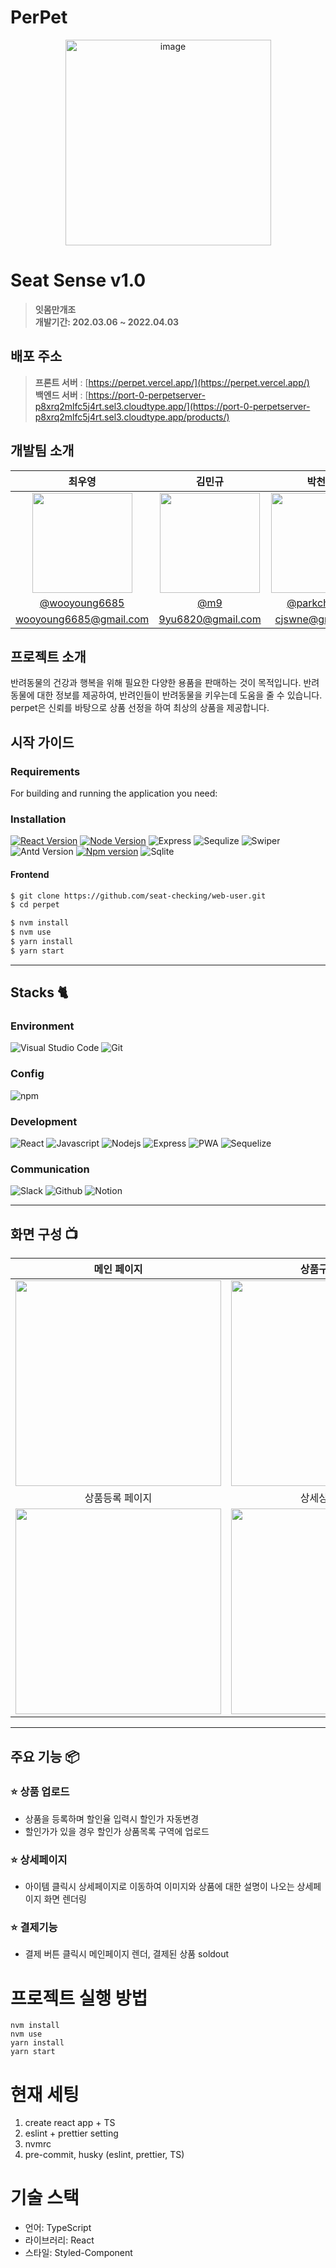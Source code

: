 # PerPet

<div align="center">
<img width="329" alt="image" src="https://user-images.githubusercontent.com/117795271/228409021-d39db6a9-7b40-4630-b779-5739818d0102.svg">

</div>

# Seat Sense v1.0


> **잇몸만개조** <br/> **개발기간: 202.03.06 ~ 2022.04.03**

## 배포 주소

> **프론트 서버** : [https://perpet.vercel.app/](https://perpet.vercel.app/)<br> **백엔드 서버** : [https://port-0-perpetserver-p8xrq2mlfc5j4rt.sel3.cloudtype.app/](https://port-0-perpetserver-p8xrq2mlfc5j4rt.sel3.cloudtype.app/products/)<br>

## 개발팀 소개

|                                                               최우영                                                               |                                                               김민규                                                               |                                                              박천주                                                               |                                                              이윤재                                                               |
| :--------------------------------------------------------------------------------------------------------------------------------: | :--------------------------------------------------------------------------------------------------------------------------------: | :-------------------------------------------------------------------------------------------------------------------------------: | :-------------------------------------------------------------------------------------------------------------------------------: |
| <img width="160px" src="https://user-images.githubusercontent.com/117795271/228415574-eef39d30-f076-4218-abe9-fe801d224e1a.jpg" /> | <img width="160px" src="https://user-images.githubusercontent.com/117795271/228415637-bca17c0c-81c8-48c5-b97c-e691a47d76c6.jpg" /> | <img width="160px" src="https://user-images.githubusercontent.com/117795271/228415794-5d11dd8d-b068-4af8-a527-662ef4226bf1.jpg"/> | <img width="160px" src="https://user-images.githubusercontent.com/117795271/228415846-b1e87f83-8e85-490f-b672-cfecee4943b6.jpg"/> |
|                                          [@wooyoung6685](https://github.com/wooyoung6685)                                          |                                                 [@m9](https://github.com/Min9yuuu)                                                 |                                           [@parkcheonju](https://github.com/parkcheonju)                                           |                                        [@davidcool0117](https://github.com/davidcool0117)                                         |
|                                                       wooyoung6685@gmail.com                                                       |                                                         9yu6820@gmail.com                                                          |                                                         cjswne@gmail.com                                                          |                                                      davidcool0117@gmail.com                                                      |

## 프로젝트 소개

반려동물의 건강과 행복을 위해 필요한 다양한 용품을 판매하는 것이 목적입니다. 반려동물에 대한 정보를 제공하여, 반려인들이 반려동물을 키우는데 도움을 줄 수 있습니다. perpet은 신뢰를 바탕으로 상품 선정을 하여 최상의 상품을 제공합니다.

## 시작 가이드

### Requirements

For building and running the application you need:

### Installation

[![React Version][react-v-image]][react-url] [![Node Version][node-v-image]][node-url] ![Express][express-v-image] ![Sequlize][sequelize-v-image] ![Swiper][swiper-v-image] ![Antd Version][antd-v-image] [![Npm version][npm-v-image]][npm-url] ![Sqlite][sqlite3]

#### Frontend

```bash
$ git clone https://github.com/seat-checking/web-user.git
$ cd perpet
```

```bash
$ nvm install
$ nvm use
$ yarn install
$ yarn start
```

---

## Stacks 🐈

### Environment

![Visual Studio Code][vscode-image] ![Git][git-image]

### Config

![npm](https://img.shields.io/badge/npm-CB3837?style=for-the-badge&logo=npm&logoColor=white)

### Development

![React](https://img.shields.io/badge/React-20232A?style=for-the-badge&logo=react&logoColor=61DAFB) ![Javascript][javascript-image] ![Nodejs][node-image] ![Express][express-image] ![PWA][pwa-image] ![Sequelize][sequelize-image]

### Communication

![Slack](https://img.shields.io/badge/Slack-4A154B?style=for-the-badge&logo=Slack&logoColor=white) ![Github][github-image] ![Notion](https://img.shields.io/badge/Notion-000000?style=for-the-badge&logo=Notion&logoColor=white)

---

## 화면 구성 📺

|                                                           메인 페이지                                                           |                                                         상품구성 페이지                                                         |
| :-----------------------------------------------------------------------------------------------------------------------------: | :-----------------------------------------------------------------------------------------------------------------------------: |
| <img width="329" src="https://user-images.githubusercontent.com/117795271/228436266-adaf0e52-fe26-475b-9dfa-d46957b16833.PNG"/> | <img width="329" src="https://user-images.githubusercontent.com/117795271/228436574-5ee5bda8-001b-40ec-9fb0-1393ee56d847.PNG"/> |
|                                                         상품등록 페이지                                                         |                                                         상세상품 페이지                                                         |
| <img width="329" src="https://user-images.githubusercontent.com/117795271/228436930-d98ff56a-99ed-4557-b69e-74ec1bac6a27.PNG"/> | <img width="329" src="https://user-images.githubusercontent.com/117795271/228437115-7bbce6c4-d613-48d4-9883-6931251b3e0f.PNG"/> |

---

## 주요 기능 📦

### ⭐️ 상품 업로드

- 상품을 등록하며 할인율 입력시 할인가 자동변경
- 할인가가 있을 경우 할인가 상품목록 구역에 업로드

### ⭐️ 상세페이지

- 아이템 클릭시 상세페이지로 이동하여 이미지와 상품에 대한 설명이 나오는 상세페이지 화면 렌더링

### ⭐️ 결제기능

- 결제 버튼 클릭시 메인페이지 렌더, 결제된 상품 soldout

<!-- Markdown link & img dfn's -->

<!-- plugin and version -->

[react-v-image]: https://img.shields.io/badge/react-v18-61DAFB
[node-v-image]: https://img.shields.io/badge/node-v16.19.0-brighgreen
[npm-v-image]: https://img.shields.io/badge/npm-v8.19.3-red
[axios-v-image]: https://img.shields.io/badge/axios-v1.3.4-blueviolet
[antd-v-image]: https://img.shields.io/badge/antd-v5.3.1-informational
[swiper-v-image]: https://img.shields.io/badge/swiper-v9.1.1-blue
[express-v-image]: https://img.shields.io/badge/express-v4.18.2-black
[sqlite3]: https://img.shields.io/badge/sqlite-v5.1.6-yellowgreen
[sequelize-v-image]: https://img.shields.io/badge/sequelize-v6.29.3-2E3B69

<!-- program -->

[node-image]: https://img.shields.io/badge/node.js-339933?style=for-the-badge&logo=Node.js&logoColor=white
[npm-image]: https://img.shields.io/badge/npm-CB3837?style=for-the-badge&logo=npm&logoColor=white
[react-image]: https://img.shields.io/badge/react-blue?style=for-the-badge&logo=react&logoColor=61DAFB
[css-image]: https://img.shields.io/badge/css-1572B6?style=for-the-badge&logo=css3&logoColor=white
[vscode-image]: https://img.shields.io/badge/Visual%20Studio%20Code-007ACC?style=for-the-badge&logo=Visual%20Studio%20Code&logoColor=white
[git-image]: https://img.shields.io/badge/Git-F05032?style=for-the-badge&logo=Git&logoColor=white
[github-image]: https://img.shields.io/badge/GitHub-181717?style=for-the-badge&logo=GitHub&logoColor=white
[antd-image]: https://img.shields.io/badge/antd-blue?style=for-the-badge&logo=antdesign&logoColor=white
[javascript-image]: https://img.shields.io/badge/javascript-F7DF1E?style=for-the-badge&logo=javascript&logoColor=black
[express-image]: https://img.shields.io/badge/express-000000?style=for-the-badge&logo=express&logoColor=white
[pwa-image]: https://img.shields.io/badge/pwa-6109AC?style=for-the-badge&logo=pwa&logoColor=white
[sequelize-image]: https://img.shields.io/badge/sequelize-52B0E7?style=for-the-badge&logo=sequelize&logoColor=white
[node-url]: https://www.npmjs.com/package/node/v/16.19.0
[npm-url]: https://www.npmjs.com/package/npm/v/8.19.3
[react-url]: https://www.npmjs.com/package/react
[swiper-image]: https://img.shields.io/badge/Swiper-0080ff?style=for-the-badge&logo=swiper&logoColor=white





# 프로젝트 실행 방법

```
nvm install
nvm use
yarn install
yarn start
```

# 현재 세팅

1. create react app + TS
2. eslint + prettier setting
3. nvmrc
4. pre-commit, husky (eslint, prettier, TS)

# 기술 스택

- 언어: TypeScript
- 라이브러리: React
- 스타일: Styled-Component
